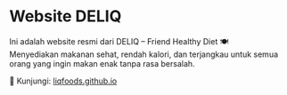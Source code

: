 # Website DELIQ

Ini adalah website resmi dari DELIQ – Friend Healthy Diet 🍽️  
Menyediakan makanan sehat, rendah kalori, dan terjangkau untuk semua orang yang ingin makan enak tanpa rasa bersalah.

🔗 Kunjungi: [liqfoods.github.io](https://liqfoods.github.io)


